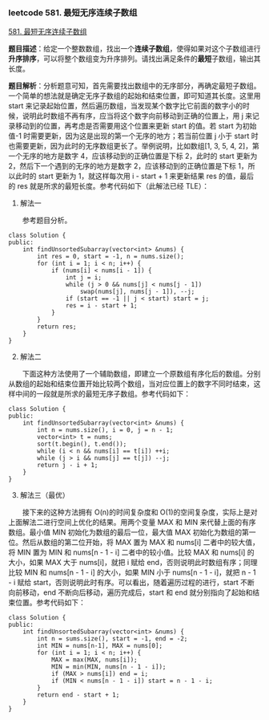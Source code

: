 ### leetcode 581. 最短无序连续子数组

[581. 最短无序连续子数组](https://leetcode-cn.com/problems/shortest-unsorted-continuous-subarray/)

**题目描述**：给定一个整数数组，找出一个**连续子数组**，使得如果对这个子数组进行**升序排序**，可以将整个数组变为升序排列。请找出满足条件的**最短**子数组，输出其长度。

**题目解析**：分析题意可知，首先需要找出数组中的无序部分，再确定最短子数组。一个简单的想法就是确定无序子数组的起始和结束位置，即可知道其长度。这里用 start 来记录起始位置，然后遍历数组，当发现某个数字比它前面的数字小的时候，说明此时数组不再有序，应当将这个数字向前移动到正确的位置上，用 j 来记录移动到的位置，再考虑是否需要用这个位置来更新 start 的值。若 start 为初始值-1 时需要更新，因为这是出现的第一个无序的地方；若当前位置 j 小于 start 时也需要更新，因为此时的无序数组更长了。举例说明，比如数组[1, 3, 5, 4, 2]，第一个无序的地方是数字 4，应该移动到的正确位置是下标 2，此时的 start 更新为 2，然后下一个遇到的无序的地方是数字 2，应该移动到的正确位置是下标 1，所以此时的 start 更新为 1，就这样每次用 i - start + 1 来更新结果 res 的值，最后的 res 就是所求的最短长度。参考代码如下（此解法已经 TLE）：

1. 解法一

&emsp;&emsp;参考题目分析。

```
class Solution {
public:
    int findUnsortedSubarray(vector<int> &nums) {
        int res = 0, start = -1, n = nums.size();
        for (int i = 1; i < n; i++) {
            if (nums[i] < nums[i - 1]) {
                int j = i;
                while (j > 0 && nums[j] < nums[j - 1])
                    swap(nums[j], nums[j - 1]), --j;
                if (start == -1 || j < start) start = j;
                res = i - start + 1;
            }
        }
        return res;
    }
}
```

2. 解法二

&emsp;&emsp;下面这种方法使用了一个辅助数组，即建立一个原数组有序化后的数组。分别从数组的起始和结束位置开始比较两个数组，当对应位置上的数字不同时结束，这样中间的一段就是所求的最短无序子数组。参考代码如下：

```
class Solution {
public:
    int findUnsortedSubarray(vector<int> &nums) {
        int n = nums.size(), i = 0, j = n - 1;
        vector<int> t = nums;
        sort(t.begin(), t.end());
        while (i < n && nums[i] == t[i]) ++i;
        while (j > i && nums[j] == t[j]) --j;
        return j - i + 1;
    }
}
```

3. 解法三（最优）

&emsp;&emsp;接下来的这种方法拥有 O(n)的时间复杂度和 O(1)的空间复杂度，实际上是对上面解法二进行空间上优化的结果。用两个变量 MAX 和 MIN 来代替上面的有序数组。最小值 MIN 初始化为数组的最后一位，最大值 MAX 初始化为数组的第一位。然后从数组的第二位开始，将 MAX 置为 MAX 和 nums[i] 二者中的较大值，将 MIN 置为 MIN 和 nums[n - 1 - i] 二者中的较小值。比较 MAX 和 nums[i] 的大小，如果 MAX 大于 nums[i]，就把 i 赋给 end，否则说明此时数组有序；同理比较 MIN 和 nums[n - 1 - i] 的大小，如果 MIN 小于 nums[n - 1 - i]，就把 n - 1 - i 赋给 start，否则说明此时有序。可以看出，随着遍历过程的进行，start 不断向前移动，end 不断向后移动，遍历完成后，start 和 end 就分别指向了起始和结束位置。参考代码如下：

```
class Solution {
public:
    int findUnsortedSubarray(vector<int> &nums) {
        int n = sums.size(), start = -1, end = -2;
        int MIN = nums[n-1], MAX = nums[0];
        for (int i = 1; i < n; i++) {
            MAX = max(MAX, nums[i]);
            MIN = min(MIN, nums[n - 1 - i]);
            if (MAX > nums[i]) end = i;
            if (MIN < nums[n - 1 - i]) start = n - 1 - i;
        }
        return end - start + 1;
    }
}
```
